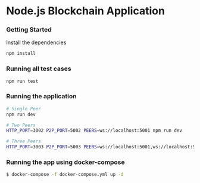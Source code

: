 # Node.js Blockchain Application

### Getting Started

Install the dependencies
```sh
npm install
```
### Running all test cases

```sh
npm run test
```

### Running the application

```sh
# Single Peer
npm run dev

# Two Peers
HTTP_PORT=3002 P2P_PORT=5002 PEERS=ws://localhost:5001 npm run dev

# Three Peers
HTTP_PORT=3003 P2P_PORT=5003 PEERS=ws://localhost:5001,ws://localhost:5002 npm run dev
```

### Running the app using docker-compose

```sh
$ docker-compose -f docker-compose.yml up -d
```
